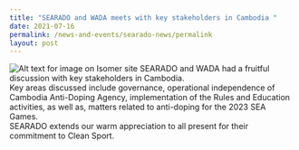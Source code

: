 ```yaml
---
title: "SEARADO and WADA meets with key stakeholders in Cambodia "
date: 2021-07-16
permalink: /news-and-events/searado-news/permalink
layout: post
---
```

![Alt text for image on Isomer site](/images/2021-07-16.png)
SEARADO and WADA had a fruitful discussion with key stakeholders in Cambodia. <br>Key areas discussed include governance, operational independence of Cambodia Anti-Doping Agency, implementation of the Rules and Education activities, as well as, matters related to anti-doping for the 2023 SEA Games. <br>SEARADO extends our warm appreciation to all present for their commitment to Clean Sport.